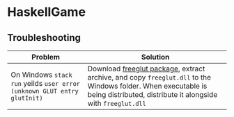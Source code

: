 # HaskellGame


## Troubleshooting
| Problem | Solution |
| - | - |
|  On Windows `stack run` yeilds `user error (unknown GLUT entry glutInit)` | Download [freeglut package](https://www.transmissionzero.co.uk/software/freeglut-devel/), extract archive, and copy `freeglut.dll` to the Windows folder. When executable is being distributed, distribute it alongside with `freeglut.dll` |